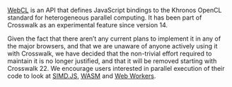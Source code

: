 [WebCL](https://www.khronos.org/webcl/) is an API that defines JavaScript bindings to the Khronos OpenCL standard for heterogeneous parallel computing. It has been part of Crosswalk as an experimental feature since version 14.

Given the fact that there aren’t any current plans to implement it in any of the major browsers, and that we are unaware of anyone actively using it with Crosswalk, we have decided that the non-trivial effort required to maintain it is no longer justified, and that it will be removed starting with Crosswalk 22. We encourage users interested in parallel execution of their code to look at [SIMD.JS](http://tc39.github.io/ecmascript_simd/), [WASM](https://crosswalk-project.org/documentation/tutorials/webassembly.html) and [Web Workers](https://www.w3.org/TR/workers/).
